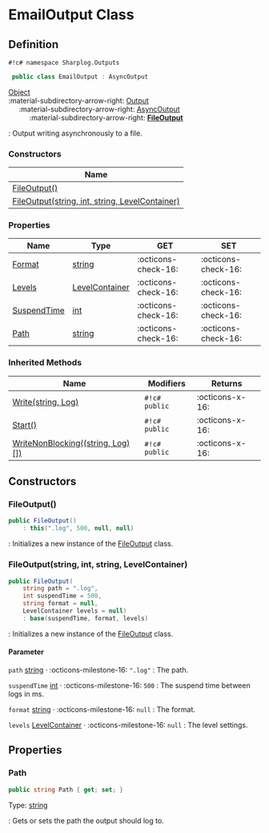 # EmailOutput Class

## Definition

`#!c# namespace Sharplog.Outputs`

``` c#
 public class EmailOutput : AsyncOutput
```

[Object](https://docs.microsoft.com/en-us/dotnet/api/system.object)<br>
:material-subdirectory-arrow-right: [Output](Output.md)<br>
&emsp;&ensp;:material-subdirectory-arrow-right: [AsyncOutput](AsyncOutput.md)<br>
&emsp;&ensp;&emsp;&ensp;:material-subdirectory-arrow-right: [**FileOutput**](./)

:   Output writing asynchronously to a file.

### Constructors

| Name                                                                                           |
| ---------------------------------------------------------------------------------------------- |
| [FileOutput()](#fileoutput)                                                                    |
| [FileOutput(string, int, string, LevelContainer)](#fileoutputstring-int-string-levelcontainer) |

### Properties

| Name                                      | Type                                                                | GET                 | SET                 |
| ----------------------------------------- | ------------------------------------------------------------------- | ------------------- | ------------------- |
| [Format](Output.md#format)                | [string](https://docs.microsoft.com/en-us/dotnet/api/system.string) | :octicons-check-16: | :octicons-check-16: |
| [Levels](Output.md#levels)                | [LevelContainer](LevelContainer.md)                                 | :octicons-check-16: | :octicons-check-16: |
| [SuspendTime](AsyncOutput.md#suspendtime) | [int](https://docs.microsoft.com/en-us/dotnet/api/system.int32)     | :octicons-check-16: | :octicons-check-16: |
| [Path](#path)                             | [string](https://docs.microsoft.com/en-us/dotnet/api/system.string) | :octicons-check-16: | :octicons-check-16: |

### Inherited Methods

| Name                                                                           | Modifiers     | Returns         |
| ------------------------------------------------------------------------------ | ------------- | --------------- |
| [Write(string, Log)](Output.md#writestring-log)                                | `#!c# public` | :octicons-x-16: |
| [Start()](AsyncOutput.md#start)                                                | `#!c# public` | :octicons-x-16: |
| [WriteNonBlocking((string, Log)[])](AsyncOutput.md#writenonblockingstring-log) | `#!c# public` | :octicons-x-16: |

## Constructors

### FileOutput()

```c#
public FileOutput()
    : this(".log", 500, null, null)
```

:   Initializes a new instance of the [FileOutput](./) class.

### FileOutput(string, int, string, LevelContainer)

```c#
public FileOutput(
    string path = ".log",
    int suspendTime = 500,
    string format = null,
    LevelContainer levels = null)
    : base(suspendTime, format, levels)
```

:   Initializes a new instance of the [FileOutput](./) class.

#### Parameter

`path` [string](https://docs.microsoft.com/en-us/dotnet/api/system.string) · :octicons-milestone-16: `".log"`
:   The path.

`suspendTime` [int](https://docs.microsoft.com/en-us/dotnet/api/system.int32) · :octicons-milestone-16: `500`
:   The suspend time between logs in ms.

`format` [string](https://docs.microsoft.com/en-us/dotnet/api/system.string) · :octicons-milestone-16: `null`
:   The format.

`levels` [LevelContainer](LevelContainer.md) · :octicons-milestone-16: `null`
:   The level settings.

## Properties

### Path

```c#
public string Path { get; set; }
```

Type: [string](https://docs.microsoft.com/en-us/dotnet/api/system.boolean)

:   Gets or sets the path the output should log to.
